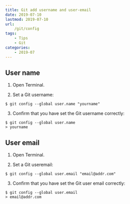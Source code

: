 ```yaml
---
title: Git add username and user-email
date: 2019-07-10
lastmod: 2019-07-10 
url:
    /git/config
tags:
    - Tips  
    - Git
categories:
    - 2019-07
---
```



## User name
1. Open Terminal.

2. Set a Git username:

```
$ git config --global user.name "yourname"
```

3. Confirm that you have set the Git username correctly:

```
$ git config --global user.name
> yourname
```

## User email
1. Open Terminal.

2. Set a Git useremail:

```
$ git config --global user.email "email@addr.com"
```

3. Confirm that you have set the Git user email correctly:

```
$ git config --global user.email
> email@addr.com
```
